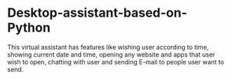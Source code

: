 # Desktop-assistant-based-on-Python
This virtual assistant has features like wishing user according to time, showing current date and time, opening any website and apps that user wish to open, chatting with user and sending E-mail to people user want to send.
